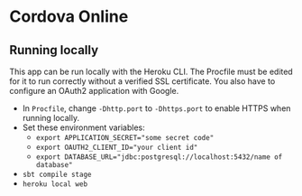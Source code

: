 # Cordova Online

## Running locally
This app can be run locally with the Heroku CLI. The Procfile must be edited for it to run correctly without a verified
SSL certificate. You also have to configure an OAuth2 application with Google.

- In `Procfile`, change `-Dhttp.port` to `-Dhttps.port` to enable HTTPS when running locally.
- Set these environment variables:
  - `export APPLICATION_SECRET="some secret code"`
  - `export OAUTH2_CLIENT_ID="your client id"`
  - `export DATABASE_URL="jdbc:postgresql://localhost:5432/name of database"`
- `sbt compile stage`
- `heroku local web`